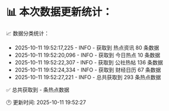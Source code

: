 📊 本次数据更新统计：
==========================

📈 数据分类统计：
- 2025-10-11 19:52:17,225 - INFO - 获取到 热点资讯 80 条数据
- 2025-10-11 19:52:20,096 - INFO - 获取到 今日热点 10 条数据
- 2025-10-11 19:52:22,307 - INFO - 获取到 公社热帖 136 条数据
- 2025-10-11 19:52:24,334 - INFO - 获取到 财经日历 67 条数据
- 2025-10-11 19:52:27,221 - INFO - 总共获取到 293 条热点数据

✅ 总共获取到 - 条热点数据

🕐 更新时间: 2025-10-11 19:52:27
